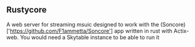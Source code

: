 ## Rustycore

A web server for streaming msuic designed to work with the (Soncore)['https://github.com/F1ammetta/Soncore'] app written in rust with Actix-web.
You would need a Skytable instance to be able to run it
